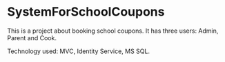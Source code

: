 # SystemForSchoolCoupons

This is a project about booking school coupons. It has three users: Admin, Parent and Cook.

Technology used: MVC, Identity Service, MS SQL.
